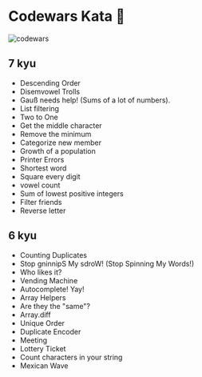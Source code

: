 # Codewars Kata 🤺
![codewars](https://www.codewars.com/users/ashishra0/badges/small)
## 7 kyu

* Descending Order
* Disemvowel Trolls
* Gauß needs help! (Sums of a lot of numbers).
* List filtering
* Two to One
* Get the middle character
* Remove the minimum
* Categorize new member
* Growth of a population
* Printer Errors
* Shortest word
* Square every digit
* vowel count
* Sum of lowest positive integers
* Filter friends
* Reverse letter

## 6 kyu

* Counting Duplicates
* Stop gninnipS My sdroW! (Stop Spinning My Words!)
* Who likes it?
* Vending Machine
* Autocomplete! Yay!
* Array Helpers
* Are they the "same"?
* Array.diff
* Unique Order
* Duplicate Encoder
* Meeting
* Lottery Ticket
* Count characters in your string
* Mexican Wave
